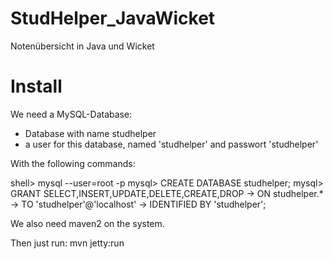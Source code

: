 StudHelper_JavaWicket
=====================

Notenübersicht in Java und Wicket

Install
=======

We need a MySQL-Database:
  + Database with name studhelper
  + a user for this database, named 'studhelper' and passwort 'studhelper'

With the following commands:

shell> mysql --user=root -p
mysql> CREATE DATABASE studhelper;
mysql> GRANT SELECT,INSERT,UPDATE,DELETE,CREATE,DROP
    ->     ON studhelper.*
    ->     TO 'studhelper'@'localhost'
    ->     IDENTIFIED BY 'studhelper';

We also need maven2 on the system.

Then just run: 
mvn jetty:run
